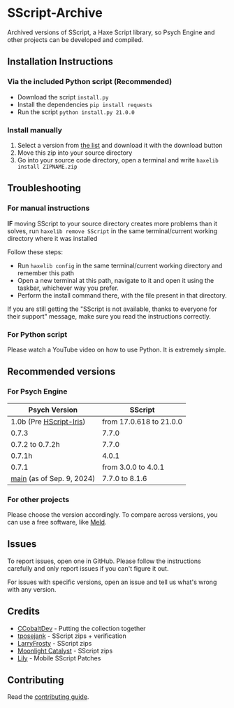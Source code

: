 # SScript-Archive

Archived versions of SScript, a Haxe Script library, so Psych Engine and other projects can be developed and compiled.

## Installation Instructions

### Via the included Python script (Recommended)

- Download the script `install.py`
- Install the dependencies `pip install requests`
- Run the script `python install.py 21.0.0`

### Install manually

1. Select a version from [the list](https://github.com/CobaltBar/SScript-Archive/tree/main/archives) and download it with the download button
2. Move this zip into your source directory
3. Go into your source code directory, open a terminal and write `haxelib install ZIPNAME.zip`

## Troubleshooting
### For manual instructions
**IF** moving SScript to your source directory creates more problems than it solves, run `haxelib remove SScript` in the same terminal/current working directory where it was installed

Follow these steps:

- Run `haxelib config` in the same terminal/current working directory and remember this path
- Open a new terminal at this path, navigate to it and open it using the taskbar, whichever way you prefer.
- Perform the install command there, with the file present in that directory.

If you are still getting the "SScript is not available, thanks to everyone for their support" message, make sure you read the instructions correctly.

### For Python script

Please watch a YouTube video on how to use Python. It is extremely simple.

## Recommended versions

### For Psych Engine

| Psych Version | SScript |
| -------- | ------- |
| 1.0b (Pre [HScript-Iris](https://www.github.com/crowplexus/HScript-Iris/)) | from 17.0.618 to 21.0.0 |
| 0.7.3    | 7.7.0 |
| 0.7.2 to 0.7.2h    | 7.7.0 |
| 0.7.1h    | 4.0.1 |
| 0.7.1    | from 3.0.0 to 4.0.1 |
| [main](https://www.github.com/ShadowMario/FNF-PsychEngine/tree/main/) (as of Sep. 9, 2024) | 7.7.0 to 8.1.6 |

### For other projects

Please choose the version accordingly. To compare across versions, you can use a free software, like [Meld](https://meldmerge.org/).

## Issues

To report issues, open one in GitHub. Please follow the instructions carefully and only report issues if you can't figure it out.

For issues with specific versions, open an issue and tell us what's wrong with any version.

## Credits

- [CCobaltDev](https://ccobaltdev.github.io/) - Putting the collection together
- [tposejank](https://tposejank.carrd.co/) - SScript zips + verification
- [LarryFrosty](https://www.youtube.com/@larryfrosty) - SScript zips
- [Moonlight Catalyst](https://mooniecat.carrd.co/) - SScript zips
- [Lily](https://mcagabe19.pages.gay/) - Mobile SScript Patches

## Contributing

Read the [contributing guide](CONTRIBUTING.md).
